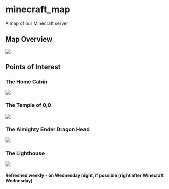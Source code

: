 # minecraft_map
A map of our Minecraft server

## Map Overview
![](http://i.imgur.com/4aDrIvS.png)

## Points of Interest

### The Home Cabin
![](http://i.imgur.com/wwyc8a3.jpg)

### The Temple of 0,0
![](http://i.imgur.com/Im9zA6H.png)

### The Almighty Ender Dragon Head
![](http://i.imgur.com/0LZtJX1.jpg)

### The Lighthouse
![](http://i.imgur.com/EFo08NL.png)

#### Refreshed weekly - on Wednesday night, if possible (right after Winecraft Wednesday)
